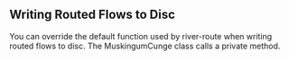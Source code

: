 ## Writing Routed Flows to Disc

You can override the default function used by river-route when writing routed flows to disc. The MuskingumCunge class 
calls a private method.
